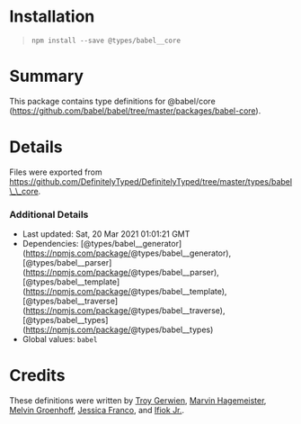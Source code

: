 Installation
============

> `npm install --save @types/babel__core`

Summary
=======

This package contains type definitions for <span class="citation" data-cites="babel/core">@babel/core</span> (https://github.com/babel/babel/tree/master/packages/babel-core).

Details
=======

Files were exported from https://github.com/DefinitelyTyped/DefinitelyTyped/tree/master/types/babel\_\_core.

### Additional Details

-   Last updated: Sat, 20 Mar 2021 01:01:21 GMT
-   Dependencies: <span class="citation" data-cites="types/babel__generator">\[@types/babel\_\_generator\]</span>(https://npmjs.com/package/<span class="citation" data-cites="types/babel__generator">@types/babel\_\_generator</span>), <span class="citation" data-cites="types/babel__parser">\[@types/babel\_\_parser\]</span>(https://npmjs.com/package/<span class="citation" data-cites="types/babel__parser">@types/babel\_\_parser</span>), <span class="citation" data-cites="types/babel__template">\[@types/babel\_\_template\]</span>(https://npmjs.com/package/<span class="citation" data-cites="types/babel__template">@types/babel\_\_template</span>), <span class="citation" data-cites="types/babel__traverse">\[@types/babel\_\_traverse\]</span>(https://npmjs.com/package/<span class="citation" data-cites="types/babel__traverse">@types/babel\_\_traverse</span>), <span class="citation" data-cites="types/babel__types">\[@types/babel\_\_types\]</span>(https://npmjs.com/package/<span class="citation" data-cites="types/babel__types">@types/babel\_\_types</span>)
-   Global values: `babel`

Credits
=======

These definitions were written by [Troy Gerwien](https://github.com/yortus), [Marvin Hagemeister](https://github.com/marvinhagemeister), [Melvin Groenhoff](https://github.com/mgroenhoff), [Jessica Franco](https://github.com/Jessidhia), and [Ifiok Jr.](https://github.com/ifiokjr).
